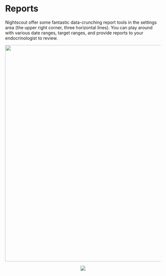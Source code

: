 # Reports

Nightscout offer some fantastic data-crunching report tools in the settings area (the upper right corner, three horizontal lines).  You can play around with various date ranges, target ranges, and provide reports to your endocrinologist to review.


<p align="center">
<img src="../img/distribution.jpg" width="700">
</p> 

<p align="center">
<img src="../img/percentile.jpg" width="y00">
</p> 
